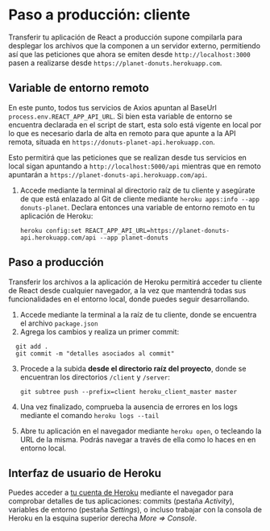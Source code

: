 

# Paso a producción: cliente

Transferir tu aplicación de React a producción supone compilarla para desplegar los archivos que la componen a un servidor externo, permitiendo así que las peticiones que ahora se emiten desde `http://localhost:3000` pasen a realizarse desde `https://planet-donuts.herokuapp.com`.
       

## Variable de entorno remoto

En este punto, todos tus servicios de Axios apuntan al BaseUrl `process.env.REACT_APP_API_URL`. Si bien esta variable de entorno se encuentra declarada en el script de start, esta solo está vigente en local por lo que es necesario darla de alta en remoto para que apunte a la API remota, situada en `https://donuts-planet-api.herokuapp.con`. 

Esto permitirá que las peticiones que se realizan desde tus servicios en local sigan apuntando a `http://localhost:5000/api` mientras que en remoto apuntarán a `https://planet-donuts-api.herokuapp.com/api`.
 
1. Accede mediante la terminal al directorio raíz de tu cliente y asegúrate de que está enlazado al Git de cliente mediante `heroku apps:info --app donuts-planet`. Declara entonces una variable de entorno remoto en tu aplicación de Heroku:

       heroku config:set REACT_APP_API_URL=https://planet-donuts-api.herokuapp.com/api --app planet-donuts

   

## Paso a producción

Transferir los archivos a la aplicación de Heroku permitirá acceder tu cliente de React desde cualquier navegador, a la vez que mantendrá todas sus funcionalidades en el entorno local, donde puedes seguir desarrollando.

1. Accede mediante la terminal a la raíz de tu cliente, donde se encuentra el archivo `package.json`
2. Agrega los cambios y realiza un primer commit:
  ````
    git add .
    git commit -m "detalles asociados al commit" 
  ````
3. Procede a la subida **desde el directorio raíz del proyecto**, donde se encuentran los directorios `/client` y `/server`:
       
       git subtree push --prefix=client heroku_client_master master
       
4. Una vez finalizado, comprueba la ausencia de errores en los logs mediante el comando `heroku logs --tail`
5. Abre tu aplicación en el navegador mediante `heroku open`, o tecleando la URL de la misma. Podrás navegar a través de ella como lo haces en en entorno local.

## Interfaz de usuario de Heroku

Puedes acceder a [tu cuenta de Heroku](https://dashboard.heroku.com/apps) mediante el navegador para comprobar detalles de tus aplicaciones: commits (pestaña *Activity*), variables de entorno (pestaña *Settings*), o incluso trabajar con la consola de Heroku en la esquina superior derecha *More => Console*.
